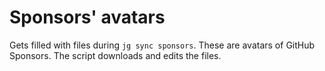 # Sponsors' avatars

Gets filled with files during `jg sync sponsors`. These are avatars of GitHub Sponsors. The script downloads and edits the files.
